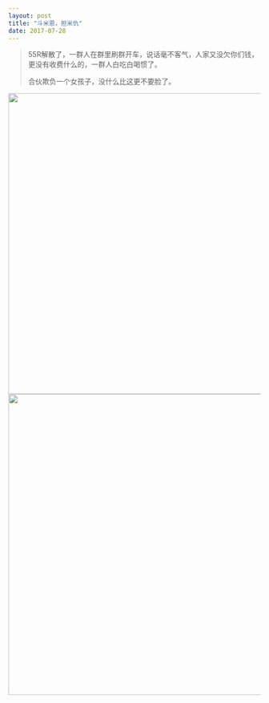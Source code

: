 ```yaml
---
layout: post
title: "斗米恩，担米仇"
date: 2017-07-28
---
```


> 55R解散了，一群人在群里刷群开车，说话毫不客气，人家又没欠你们钱，更没有收费什么的，一群人白吃白喝惯了。
>
> 合伙欺负一个女孩子，没什么比这更不要脸了。

<img src="http://o7bkcj7d7.bkt.clouddn.com/markdown/1501254645117.png" width="600" />

<img src="http://o7bkcj7d7.bkt.clouddn.com/markdown/1501254763376.png" width="600" />

